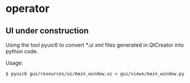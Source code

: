 # operator

## UI under construction

Using the tool pyuic6 to convert *.ui xml files generated in QtCreator into python code.

Usage:
```angular2html
$ pyuic6 gui/resources/ui/main_window.ui > gui/views/main_window.py
```

